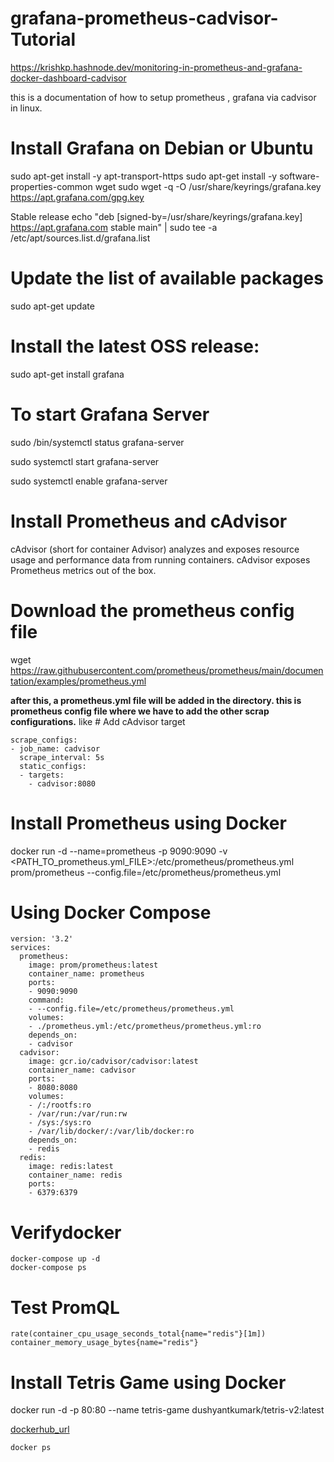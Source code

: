 # grafana-prometheus-cadvisor-Tutorial

https://krishkp.hashnode.dev/monitoring-in-prometheus-and-grafana-docker-dashboard-cadvisor

this is a documentation of how to setup prometheus , grafana via cadvisor in linux.

# Install Grafana on Debian or Ubuntu

sudo apt-get install -y apt-transport-https
sudo apt-get install -y software-properties-common wget
sudo wget -q -O /usr/share/keyrings/grafana.key https://apt.grafana.com/gpg.key

Stable release
echo "deb [signed-by=/usr/share/keyrings/grafana.key] https://apt.grafana.com stable main" | sudo tee -a /etc/apt/sources.list.d/grafana.list

# Update the list of available packages

sudo apt-get update

# Install the latest OSS release:

sudo apt-get install grafana

# To start Grafana Server

sudo /bin/systemctl status grafana-server

sudo systemctl start grafana-server

sudo systemctl enable grafana-server

# Install Prometheus and cAdvisor

cAdvisor (short for container Advisor) analyzes and exposes resource usage and performance data from running containers. cAdvisor exposes Prometheus metrics out of the box.

# Download the prometheus config file

wget https://raw.githubusercontent.com/prometheus/prometheus/main/documentation/examples/prometheus.yml

**after this, a prometheus.yml file will be added in the directory. this is prometheus config file where we have to add the other scrap configurations.**
like # Add cAdvisor target

```
scrape_configs:
- job_name: cadvisor
  scrape_interval: 5s
  static_configs:
  - targets:
    - cadvisor:8080
```

# Install Prometheus using Docker

docker run -d --name=prometheus -p 9090:9090 -v <PATH_TO_prometheus.yml_FILE>:/etc/prometheus/prometheus.yml prom/prometheus --config.file=/etc/prometheus/prometheus.yml

# Using Docker Compose


```
version: '3.2'
services:
  prometheus:
    image: prom/prometheus:latest
    container_name: prometheus
    ports:
    - 9090:9090
    command:
    - --config.file=/etc/prometheus/prometheus.yml
    volumes:
    - ./prometheus.yml:/etc/prometheus/prometheus.yml:ro
    depends_on:
    - cadvisor
  cadvisor:
    image: gcr.io/cadvisor/cadvisor:latest
    container_name: cadvisor
    ports:
    - 8080:8080
    volumes:
    - /:/rootfs:ro
    - /var/run:/var/run:rw
    - /sys:/sys:ro
    - /var/lib/docker/:/var/lib/docker:ro
    depends_on:
    - redis
  redis:
    image: redis:latest
    container_name: redis
    ports:
    - 6379:6379
```


# Verifydocker

```
docker-compose up -d
docker-compose ps
```

# Test PromQL

```
rate(container_cpu_usage_seconds_total{name="redis"}[1m])
container_memory_usage_bytes{name="redis"}
```

# Install Tetris Game using Docker

docker run -d -p 80:80 --name tetris-game dushyantkumark/tetris-v2:latest

[dockerhub_url](https://hub.docker.com/repositories/dushyantkumark)

```
docker ps
```
